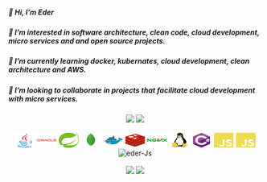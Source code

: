 <!---
edercnj/edercnj is a ✨ special ✨ repository because its `README.md` (this file) appears on your GitHub profile.
You can click the Preview link to take a look at your changes.
--->

##### 👋 Hi, I’m Eder
##### 👀 I’m interested in software architecture, clean code, cloud development, micro services and and open source projects.
##### 🌱 I’m currently learning docker, kubernates, cloud development, clean architecture and AWS.
##### 💞️ I’m looking to collaborate in projects that facilitate cloud development with micro services.
<div align="center"> 
  <a href = "mailto:edercnj@gmail.com"><img src="https://img.shields.io/badge/-Gmail-%23333?style=for-the-badge&logo=gmail&logoColor=white" target="_blank"></a>
  <a href="https://www.linkedin.com/public-profile/settings?trk=d_flagship3_profile_self_view_public_profile" target="_blank"><img src="https://img.shields.io/badge/-LinkedIn-%230077B5?style=for-the-badge&logo=linkedin&logoColor=white" target="_blank"></a> 
</div>
<div style="display: inline_block" align="center"><br>
  <img align="center" alt="eder-java" height="30" width="40" src="https://raw.githubusercontent.com/devicons/devicon/master/icons/java/java-original.svg">
  <img align="center" alt="eder-oracle" height="30" width="40" src="https://raw.githubusercontent.com/devicons/devicon/master/icons/oracle/oracle-original.svg">
  <img align="center" alt="eder-spring" height="30" width="40" src="https://raw.githubusercontent.com/devicons/devicon/master/icons/spring/spring-original.svg">
  <img align="center" alt="eder-mongo" height="30" width="40" src="https://raw.githubusercontent.com/devicons/devicon/master/icons/mongodb/mongodb-original.svg">
  <img align="center" alt="eder-docker" height="30" width="40" src="https://raw.githubusercontent.com/devicons/devicon/master/icons/docker/docker-original.svg">
  <img align="center" alt="eder-redis" height="30" width="40" src="https://raw.githubusercontent.com/devicons/devicon/master/icons/redis/redis-original.svg">
  <img align="center" alt="eder-nginx" height="30" width="40" src="https://raw.githubusercontent.com/devicons/devicon/master/icons/nginx/nginx-original.svg">
  <img align="center" alt="eder-linux" height="30" width="40" src="https://raw.githubusercontent.com/devicons/devicon/master/icons/linux/linux-original.svg">
  <img align="center" alt="eder-Csharp" height="30" width="40" src="https://raw.githubusercontent.com/devicons/devicon/master/icons/csharp/csharp-original.svg">
  <img align="center" alt="eder-Js" height="30" width="40" src="https://raw.githubusercontent.com/devicons/devicon/master/icons/javascript/javascript-plain.svg">
  <img align="center" alt="eder-Js" height="30" width="40" src="https://raw.githubusercontent.com/devicons/devicon/master/icons/javascript/javascript-plain.svg">
  <img align="center" alt="eder-Js" height="30" width="40" src="https://img.icons8.com/color/48/000000/kubernetes.png">
</div>

<div align="center"><br>
  <img height="140em" src="https://github-readme-stats.vercel.app/api?username=edercnj&show_icons=true&include_all_commits=true&count_private=true"/>
  <img height="140em" src="https://github-readme-stats.vercel.app/api/top-langs/?username=edercnj&layout=compact&langs_count=7"/>
</div>
